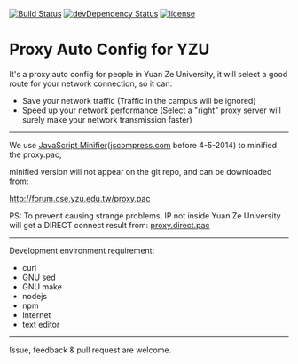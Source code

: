 [![Build Status](https://travis-ci.org/YZU-OSG/YZU-Proxy-PAC.svg?branch=master)](https://travis-ci.org/YZU-OSG/YZU-Proxy-PAC) [![devDependency Status](https://david-dm.org/YZU-OSG/YZU-Proxy-PAC/dev-status.svg)](https://david-dm.org/YZU-OSG/YZU-Proxy-PAC#info=devDependencies) [![license](http://img.shields.io/badge/license-GPL3-brightgreen.svg?style=flat)](https://www.gnu.org/licenses/gpl-3.0.txt)

Proxy Auto Config for YZU
=========

It's a proxy auto config for people in Yuan Ze University,
it will select a good route for your network connection, so it can:

  - Save your network traffic (Traffic in the campus will be ignored)
  - Speed up your network performance (Select a "right" proxy server will surely make your network transmission faster)

---------

We use [JavaScript Minifier](http://javascript-minifier.com/)([jscompress.com](http://jscompress.com/) before 4-5-2014) to minified the proxy.pac,

minified version will not appear on the git repo, and can be downloaded from:

http://forum.cse.yzu.edu.tw/proxy.pac

PS: To prevent causing strange problems, IP not inside Yuan Ze University will get a DIRECT connect result from:  [proxy.direct.pac](https://github.com/YZU-OSG/YZU-Proxy-PAC/raw/master/proxy.direct.pac)

---------

Development environment requirement:

- curl
- GNU sed
- GNU make
- nodejs
- npm
- Internet
- text editor

---------

Issue, feedback & pull request are welcome.

